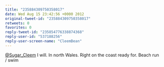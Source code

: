 ```yaml
---
title: "235884309750358017"
date: Wed Aug 15 23:42:56 +0000 2012
original-tweet-id: "235884309750358017"
retweets: 0
favorites: 0
reply-tweet-id: "235854776338874368"
reply-user-id: "537188256"
reply-user-screen-name: "CleemBean"
---
```

<a href="https://twitter.com/Sugar_Cleem">@Sugar_Cleem</a> I will. In north Wales. Right on the coast ready for. Beach run / swim
